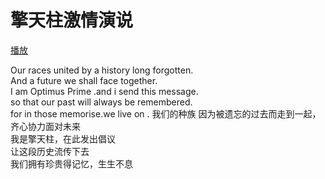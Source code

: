 # 擎天柱激情演说

[播放](OptimusPrime.mp3) 

Our races united by a history long forgotten.<br>
And a future we shall face together.<br>
I am Optimus Prime .and i send this message.<br>
so that our past will always be remembered.<br>
for in those memorise.we live on .
我们的种族 因为被遗忘的过去而走到一起，<br>
齐心协力面对未来<br>
我是擎天柱，在此发出倡议<br>
让这段历史流传下去<br>
我们拥有珍贵得记忆，生生不息 <br>